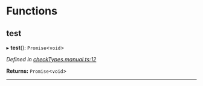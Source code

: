

# Functions

<a id="test"></a>

##  test

▸ **test**(): `Promise`<`void`>

*Defined in [checkTypes.manual.ts:12](https://github.com/polkadot-js/api/blob/3557657/packages/api/src/checkTypes.manual.ts#L12)*

**Returns:** `Promise`<`void`>

___

